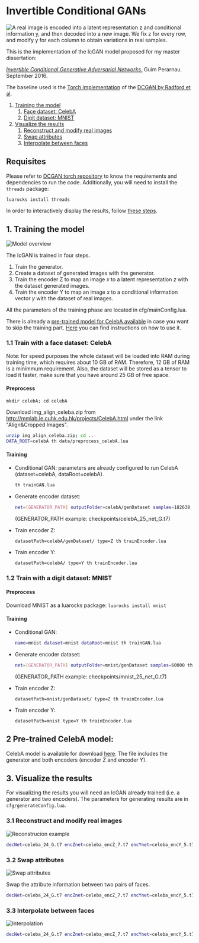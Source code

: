 Invertible Conditional GANs
===========================================

![A real image is encoded into a latent representation z and conditional information y, and then decoded into a new image. We fix z for every row, and modify y for each column to obtain variations in real samples.](https://raw.githubusercontent.com/Guim3/BcGAN/master/images/celeba_samples.png)

This is the implementation of the IcGAN model proposed for my master dissertation:

[*Invertible Conditional Generative Adversarial Networks.*][1] Guim Perarnau. September 2016.

The baseline used is the [Torch implementation][2] of the [DCGAN by Radford et al][3].

1. [Training the model](#1-training-the-model)
	1. [Face dataset: CelebA](#11-train-with-a-face-dataset-celeba)
	2. [Digit dataset: MNIST](#12-train-with-a-digit-dataset-mnist)
3. [Visualize the results](#3-visualize-the-results)
	1. [Reconstruct and modify real images](#31-reconstruct-and-modify-real-images)
	2. [Swap attributes](#32-swap-attributes)
	3. [Interpolate between faces](#33-interpolate-between-faces)
	

## Requisites

Please refer to [DCGAN torch repository][4] to know the requirements and dependencies to run the code.
Additionally, you will need to install the `threads` package: 

`luarocks install threads`

In order to interactively display the results, follow [these steps][7].

## 1. Training the model

![Model overview](https://github.com/Guim3/IcGAN/blob/master/images/model_overview.png)

The IcGAN is trained in four steps. 

1. Train the generator. 
2. Create a dataset of generated images with the generator. 
3. Train the encoder Z to map an image *x* to a latent representation *z* with the dataset generated images. 
4. Train the encoder Y to map an image *x* to a conditional information vector *y* with the dataset of real images.

All the parameters of the training phase are located in cfg/mainConfig.lua.

There is already a [pre-trained model for CelebA available](#2-pretrained-celeba-model) in case you want to skip the training part. [Here](#3-visualize-the-results) you can find instructions on how to use it.

### 1.1 Train with a face dataset: CelebA

Note: for speed purposes the whole dataset will be loaded into RAM during training time, which requires about 10 GB of RAM. Therefore, 12 GB of RAM is a minimmum requirement. Also, the dataset will be stored as a tensor to load it faster, make sure that you have around 25 GB of free space.

#### Preprocess
`mkdir celebA; cd celebA`

Download img_align_celeba.zip from http://mmlab.ie.cuhk.edu.hk/projects/CelebA.html under the link "Align&Cropped Images".

```bash
unzip img_align_celeba.zip; cd ..
DATA_ROOT=celebA th data/preprocess_celebA.lua
```

#### Training

* Conditional GAN: parameters are already configured to run CelebA (dataset=celebA, dataRoot=celebA).
	```bash
	th trainGAN.lua
	```

* Generate encoder dataset: 
	```bash
	net=[GENERATOR_PATH] outputFolder=celebA/genDataset samples=182638 th data/generateEncoderDataset.lua
	```
	(GENERATOR_PATH example: checkpoints/celebA_25_net_G.t7)

* Train encoder Z: 
	```
    datasetPath=celebA/genDataset/ type=Z th trainEncoder.lua
	```

* Train encoder Y: 
	```
    datasetPath=celebA/ type=Y th trainEncoder.lua
	```

### 1.2 Train with a digit dataset: MNIST

#### Preprocess
Download MNIST as a luarocks package: `luarocks install mnist`

#### Training

* Conditional GAN: 
	```bash
	name=mnist dataset=mnist dataRoot=mnist th trainGAN.lua
	```

* Generate encoder dataset: 
	```bash
	net=[GENERATOR_PATH] outputFolder=mnist/genDataset samples=60000 th data/generateEncoderDataset.lua
	```
	(GENERATOR_PATH example: checkpoints/mnist_25_net_G.t7)

* Train encoder Z: 
	```
    datasetPath=mnist/genDataset/ type=Z th trainEncoder.lua
	```

* Train encoder Y: 
	```
    datasetPath=mnist type=Y th trainEncoder.lua
	```

## 2 Pre-trained CelebA model:
CelebA model is available for download [here](https://mega.nz/#!nM5xRQLJ!HWyNgz9VNXjGFyQ2ujpVMPyQCTVHnzI64TpFfSfUqCI). The file includes the generator and both encoders (encoder Z and encoder Y).


## 3. Visualize the results

For visualizing the results you will need an IcGAN already trained (i.e. a generator and two encoders).
The parameters for generating results are in `cfg/generateConfig.lua`.

### 3.1 Reconstruct and modify real images

![Reconstrucion example](https://github.com/Guim3/IcGAN/blob/master/images/celeba_reconstructions.png)

```bash
decNet=celeba_24_G.t7 encZnet=celeba_encZ_7.t7 encYnet=celeba_encY_5.t7 loadPath=[PATH_TO_REAL_IMAGES] th generation/reconstructWithVariations.lua
```

### 3.2 Swap attributes

![Swap attributes](https://github.com/Guim3/IcGAN/blob/master/images/celeba_attributeTransfer.png)

Swap the attribute information between two pairs of faces.

```bash
decNet=celeba_24_G.t7 encZnet=celeba_encZ_7.t7 encYnet=celeba_encY_5.t7 im1Path=[IM1] im2Path=[IM2] th generation/attributeTransfer.lua
```

### 3.3 Interpolate between faces

![Interpolation](https://github.com/Guim3/IcGAN/blob/master/images/celeba_interpolations.png)

```bash
decNet=celeba_24_G.t7 encZnet=celeba_encZ_7.t7 encYnet=celeba_encY_5.t7 im1Path=[IM1] im2Path=[IM2] th generation/interpolate.lua
```
    

[1]: https://www.overleaf.com/read/hgvnqhyyscpc
[2]: https://github.com/soumith/dcgan.torch
[3]: https://arxiv.org/abs/1511.06434
[4]: https://github.com/soumith/dcgan.torch#prerequisites 
[5]: https://sites.google.com/site/nips2016adversarial/
[6]: link_pending
[7]: https://github.com/soumith/dcgan.torch#display-ui
